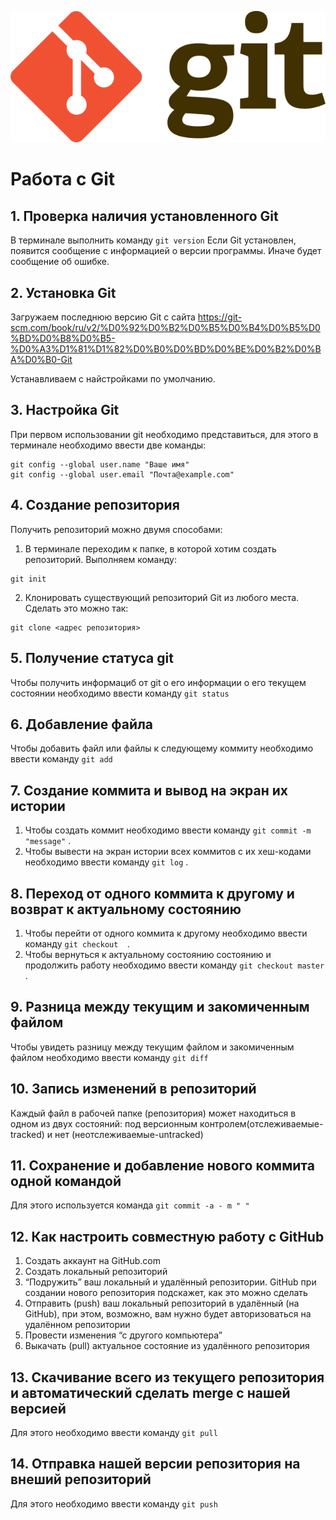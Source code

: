 ![Логотип](640px-Git-logo.svg.png)
# Работа с Git
## 1. Проверка наличия установленного Git
В терминале выполнить команду `git version` 
Если Git установлен, появится сообщение с информацией о версии программы. Иначе будет сообщение об ошибке.

## 2. Установка Git
Загружаем последнюю версию Git с сайта https://git-scm.com/book/ru/v2/%D0%92%D0%B2%D0%B5%D0%B4%D0%B5%D0%BD%D0%B8%D0%B5-%D0%A3%D1%81%D1%82%D0%B0%D0%BD%D0%BE%D0%B2%D0%BA%D0%B0-Git 

Устанавливаем с найстройками по умолчанию.

## 3. Настройка Git
При первом использовании git необходимо представиться, для этого в терминале необходимо ввести две команды:
```
git config --global user.name "Ваше имя"
git config --global user.email "Почта@example.com"
```
## 4. Создание репозитория 
Получить репозиторий можно двумя способами:
1. В терминале переходим к папке, в которой хотим создать репозиторий. Выполняем команду:
``` 
git init
```
2. Клонировать существующий репозиторий Git из любого места. Сделать это можно так:
```
git clone <адрес репозитория>
```
## 5. Получение статуса git
Чтобы получить информациб от git о его информации о его текущем состоянии необходимо ввести команду `git status`

## 6. Добавление файла 
Чтобы добавить файл или файлы к следующему коммиту необходимо ввести команду `git add`

## 7. Создание коммита и вывод на экран их истории 
1. Чтобы создать коммит необходимо ввести команду `git commit -m "message"` .
2. Чтобы вывести на экран истории всех коммитов с их хеш-кодами необходимо ввести команду `git log` .

## 8. Переход от одного коммита к другому и возврат к актуальному состоянию
1. Чтобы перейти от одного коммита к другому необходимо ввести команду `git checkout  `.
2. Чтобы вернуться к актуальному состоянию состоянию и продолжить работу необходимо ввести команду `git checkout master` .

## 9. Разница между текущим и закомиченным файлом
Чтобы увидеть разницу между текущим файлом и закомиченным файлом необходимо ввести команду `git diff`

## 10. Запись изменений в репозиторий
Каждый файл в рабочей папке (репозитория) может находиться в одном из двух состояний: под версионным контролем(отслеживаемые-tracked) и нет (неотслеживаемые-untracked)

## 11. Сохранение и добавление нового коммита одной командой 
Для этого используется команда `git commit -a - m " " `

## 12. Как настроить совместную работу с GitHub
1.	Создать аккаунт на GitHub.com 
2.	Создать локальный репозиторий 
3.	“Подружить” ваш локальный и удалённый репозитории. GitHub при создании нового репозитория подскажет, как это можно сделать 
4.	Отправить (push) ваш локальный репозиторий в удалённый (на GitHub), при этом, возможно,  вам нужно будет авторизоваться на удалённом репозитории 
5.	Провести изменения “с другого компьютера” 
6. Выкачать (pull) актуальное состояние из удалённого репозитория

## 13. Скачивание всего из текущего репозитория и автоматический сделать merge с нашей версией 
Для этого необходимо ввести команду `git pull`

## 14. Отправка нашей версии репозитория на внеший репозиторий
Для этого необходимо ввести команду `git push`
